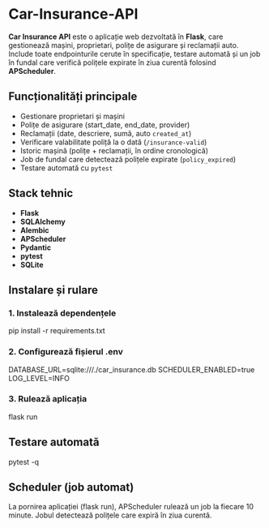 # Car-Insurance-API

**Car Insurance API** este o aplicație web dezvoltată în **Flask**, care gestionează mașini, proprietari, polițe de asigurare și reclamații auto.  
Include toate endpointurile cerute în specificație, testare automată și un job în fundal care verifică polițele expirate în ziua curentă folosind **APScheduler**.

## Funcționalități principale
- Gestionare proprietari și mașini
- Polițe de asigurare (start_date, end_date, provider)
- Reclamații (date, descriere, sumă, auto `created_at`)
- Verificare valabilitate poliță la o dată (`/insurance-valid`)
- Istoric mașină (polițe + reclamații, în ordine cronologică)
- Job de fundal care detectează polițele expirate (`policy_expired`)
- Testare automată cu `pytest`

 ## Stack tehnic

- **Flask**
- **SQLAlchemy**
- **Alembic** 
- **APScheduler**
- **Pydantic**
- **pytest**
- **SQLite**

## Instalare și rulare

### 1. Instalează dependențele
pip install -r requirements.txt

### 2. Configurează fișierul .env
DATABASE_URL=sqlite:///./car_insurance.db
SCHEDULER_ENABLED=true
LOG_LEVEL=INFO

### 3. Rulează aplicația
flask run

## Testare automată
pytest -q

## Scheduler (job automat)
La pornirea aplicației (flask run), APScheduler rulează un job la fiecare 10 minute.
Jobul detectează polițele care expiră în ziua curentă.
